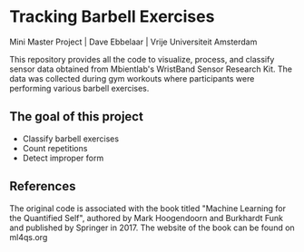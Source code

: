 # Tracking Barbell Exercises
Mini Master Project | Dave Ebbelaar | Vrije Universiteit Amsterdam

This repository provides all the code to visualize, process, and classify sensor data obtained from Mbientlab's WristBand Sensor Research Kit. The data was collected during gym workouts where participants were performing various barbell exercises.

## The goal of this project
* Classify barbell exercises
* Count repetitions
* Detect improper form 

## References
The original code is associated with the book titled "Machine Learning for the Quantified Self", 
authored by Mark Hoogendoorn and Burkhardt Funk and published by Springer in 2017. The website of the book can be found on ml4qs.org

